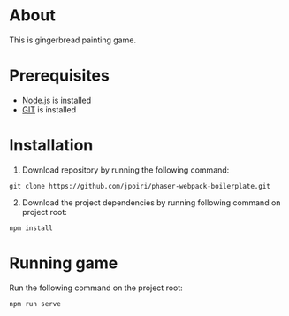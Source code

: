 # About

This is gingerbread painting game. 

# Prerequisites

* [Node.js](https://nodejs.org/en) is installed
* [GIT](https://git-scm.com/) is installed

# Installation

1. Download repository by running the following command:

```
git clone https://github.com/jpoiri/phaser-webpack-boilerplate.git
```

2. Download the project dependencies by running following command on project root:

```
npm install
```

# Running game

Run the following command on the project root:

```
npm run serve
```

